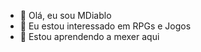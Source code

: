 - 👋 Olá, eu sou MDiablo
- 👀 Eu estou interessado em RPGs e Jogos
- 🌱 Estou aprendendo a mexer aqui

<!---
MDiablo-Original/MDiablo-Original is a ✨ special ✨ repository because its `README.md` (this file) appears on your GitHub profile.
You can click the Preview link to take a look at your changes.
--->
